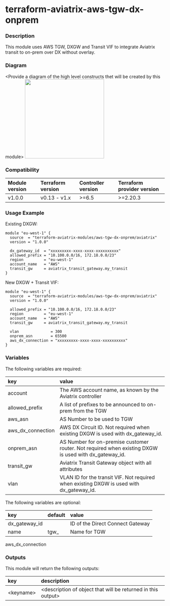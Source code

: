 # terraform-aviatrix-aws-tgw-dx-onprem

### Description
This module uses AWS TGW, DXGW and Transit VIF to integrate Aviatrix transit to on-prem over DX without overlay.

### Diagram
\<Provide a diagram of the high level constructs thet will be created by this module>
<img src="<IMG URL>"  height="250">

### Compatibility
Module version | Terraform version | Controller version | Terraform provider version
:--- | :--- | :--- | :---
v1.0.0 | v0.13 - v1.x | >=6.5 | >=2.20.3

### Usage Example

Existing DXGW:
```
module "eu-west-1" {
  source  = "terraform-aviatrix-modules/aws-tgw-dx-onprem/aviatrix"
  version = "1.0.0"

  dx_gateway_id  = "xxxxxxxxx-xxxx-xxxx-xxxxxxxxxx"
  allowed_prefix = "10.100.0.0/16, 172.18.0.0/23"
  region         = "eu-west-1"
  account_name   = "AWS"
  transit_gw     = aviatrix_transit_gateway.my_transit
}
```

New DXGW + Transit VIF:
```
module "eu-west-1" {
  source  = "terraform-aviatrix-modules/aws-tgw-dx-onprem/aviatrix"
  version = "1.0.0"

  allowed_prefix = "10.100.0.0/16, 172.18.0.0/23"
  region         = "eu-west-1"
  account_name   = "AWS"
  transit_gw     = aviatrix_transit_gateway.my_transit

  vlan              = 300
  onprem_asn        = 65500
  aws_dx_connection = "xxxxxxxxx-xxxx-xxxx-xxxxxxxxxx"
}
```

### Variables
The following variables are required:

key | value
:--- | :---
account | The AWS account name, as known by the Aviatrix controller
allowed_prefix | A list of prefixes to be announced to on-prem from the TGW
aws_asn | AS Number to be used to TGW
aws_dx_connection | AWS DX Circuit ID. Not required when existing DXGW is used with dx_gateway_id.
onprem_asn | AS Number for on-premise customer router. Not required when existing DXGW is used with dx_gateway_id.
transit_gw | Aviatrix Transit Gateway object with all attributes
vlan | VLAN ID for the transit VIF. Not required when existing DXGW is used with dx_gateway_id.

The following variables are optional:

key | default | value 
:---|:---|:---
dx_gateway_id | <newly created> | ID of the Direct Connect Gateway
name | tgw_<region> | Name for TGW

aws_dx_connection

### Outputs
This module will return the following outputs:

key | description
:---|:---
\<keyname> | \<description of object that will be returned in this output>
